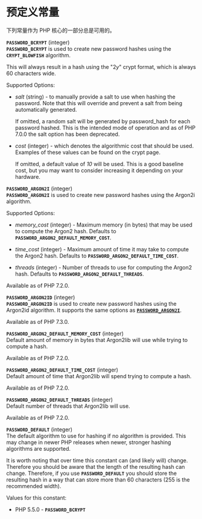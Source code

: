 预定义常量
==========

下列常量作为 PHP 核心的一部分总是可用的。

**`PASSWORD_BCRYPT`** (<span class="type">integer</span>)  
**`PASSWORD_BCRYPT`** is used to create new password hashes using the
**`CRYPT_BLOWFISH`** algorithm.

This will always result in a hash using the "$2y$" crypt format, which
is always 60 characters wide.

Supported Options:

-   *salt* (<span class="type">string</span>) - to manually provide a
    salt to use when hashing the password. Note that this will override
    and prevent a salt from being automatically generated.

    If omitted, a random salt will be generated by <span
    class="function">password\_hash</span> for each password hashed.
    This is the intended mode of operation and as of PHP 7.0.0 the salt
    option has been deprecated.

-   *cost* (<span class="type">integer</span>) - which denotes the
    algorithmic cost that should be used. Examples of these values can
    be found on the <span class="function">crypt</span> page.

    If omitted, a default value of *10* will be used. This is a good
    baseline cost, but you may want to consider increasing it depending
    on your hardware.

**`PASSWORD_ARGON2I`** (<span class="type">integer</span>)  
**`PASSWORD_ARGON2I`** is used to create new password hashes using the
Argon2i algorithm.

Supported Options:

-   *memory\_cost* (<span class="type">integer</span>) - Maximum memory
    (in bytes) that may be used to compute the Argon2 hash. Defaults to
    **`PASSWORD_ARGON2_DEFAULT_MEMORY_COST`**.

-   *time\_cost* (<span class="type">integer</span>) - Maximum amount of
    time it may take to compute the Argon2 hash. Defaults to
    **`PASSWORD_ARGON2_DEFAULT_TIME_COST`**.

-   *threads* (<span class="type">integer</span>) - Number of threads to
    use for computing the Argon2 hash. Defaults to
    **`PASSWORD_ARGON2_DEFAULT_THREADS`**.

Available as of PHP 7.2.0.

**`PASSWORD_ARGON2ID`** (<span class="type">integer</span>)  
**`PASSWORD_ARGON2ID`** is used to create new password hashes using the
Argon2id algorithm. It supports the same options as
<a href="/password/constants.html#" class="link"><strong><code>PASSWORD_ARGON2I</code></strong></a>.

Available as of PHP 7.3.0.

**`PASSWORD_ARGON2_DEFAULT_MEMORY_COST`** (<span class="type">integer</span>)  
Default amount of memory in bytes that Argon2lib will use while trying
to compute a hash.

Available as of PHP 7.2.0.

**`PASSWORD_ARGON2_DEFAULT_TIME_COST`** (<span class="type">integer</span>)  
Default amount of time that Argon2lib will spend trying to compute a
hash.

Available as of PHP 7.2.0.

**`PASSWORD_ARGON2_DEFAULT_THREADS`** (<span class="type">integer</span>)  
Default number of threads that Argon2lib will use.

Available as of PHP 7.2.0.

**`PASSWORD_DEFAULT`** (<span class="type">integer</span>)  
The default algorithm to use for hashing if no algorithm is provided.
This may change in newer PHP releases when newer, stronger hashing
algorithms are supported.

It is worth noting that over time this constant can (and likely will)
change. Therefore you should be aware that the length of the resulting
hash can change. Therefore, if you use **`PASSWORD_DEFAULT`** you should
store the resulting hash in a way that can store more than 60 characters
(255 is the recommended width).

Values for this constant:

-   <span class="simpara"> PHP 5.5.0 - **`PASSWORD_BCRYPT`** </span>
